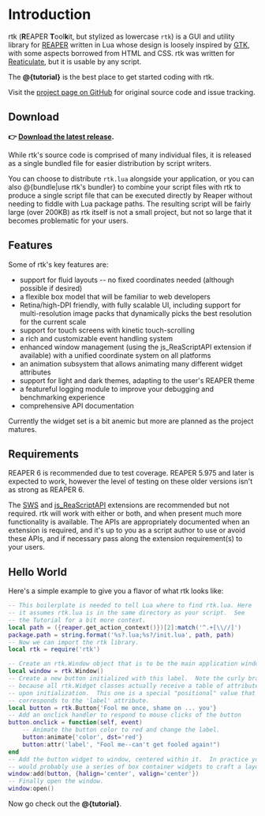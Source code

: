 # Introduction

rtk (**R**EAPER **T**ool**k**it, but stylized as lowercase `rtk`) is a GUI and utility
library for [REAPER](https://www.reaper.fm/) written in Lua whose design is loosely
inspired by [GTK](https://www.gtk.org/), with some aspects borrowed from HTML and CSS.
rtk was written for [Reaticulate](https://reaticulate.com), but it is usable by any
script.

The **@{tutorial}** is the best place to get started coding with rtk.

Visit the [project page on GitHub](https://github.com/jtackaberry/rtk) for original
source code and issue tracking.

## Download

**👉 [Download the latest release](https://reapertoolkit.dev/download/rtk.lua).**

While rtk's source code is comprised of many individual files, it is released as a single
bundled file for easier distribution by script writers.

You can choose to distribute `rtk.lua` alongside your application, or you can also
@{bundle|use rtk's bundler} to combine your script files with rtk to produce a single
script file that can be executed directly by Reaper without needing to fiddle with Lua
package paths.  The resulting script will be fairly large (over 200KB) as rtk itself is
not a small project, but not so large that it becomes problematic for your users.

## Features

Some of rtk's key features are:

* support for fluid layouts -- no fixed coordinates needed (although possible if desired)
* a flexible box model that will be familiar to web developers
* Retina/high-DPI friendly, with fully scalable UI, including support for multi-resolution
  image packs that dynamically picks the best resolution for the current scale
* support for touch screens with kinetic touch-scrolling
* a rich and customizable event handling system
* enhanced window management (using the js_ReaScriptAPI extension if available) with a
  unified coordinate system on all platforms
* an animation subsystem that allows animating many different widget attributes
* support for light and dark themes, adapting to the user's REAPER theme
* a featureful logging module to improve your debugging and benchmarking experience
* comprehensive API documentation

Currently the widget set is a bit anemic but more are planned as the project matures.


## Requirements

REAPER 6 is recommended due to test coverage.  REAPER 5.975 and later is expected to work,
however the level of testing on these older versions isn't as strong as REAPER 6.

The [SWS](https://www.sws-extension.org/) and
[js_ReaScriptAPI](https://forum.cockos.com/showthread.php?t=212174) extensions are
recommended but not required.  rtk will work with either or both, and when present much
more functionality is available.  The APIs are appropriately documented when an extension
is required, and it's up to you as a script author to use or avoid these APIs, and if
necessary pass along the extension requirement(s) to your users.


## Hello World

Here's a simple example to give you a flavor of what rtk looks like:

```lua
-- This boilerplate is needed to tell Lua where to find rtk.lua. Here
-- it assumes rtk.lua is in the same directory as your script.  See
-- the Tutorial for a bit more context.
local path = ({reaper.get_action_context()})[2]:match('^.+[\\//]')
package.path = string.format('%s?.lua;%s?/init.lua', path, path)
-- Now we can import the rtk library.
local rtk = require('rtk')

-- Create an rtk.Window object that is to be the main application window
local window = rtk.Window()
-- Create a new button initialized with this label.  Note the curly braces,
-- because all rtk.Widget classes actually receive a table of attributes
-- upon initialization.  This one is a special "positional" value that
-- corresponds to the 'label' attribute.
local button = rtk.Button{'Fool me once, shame on ... you'}
-- Add an onclick handler to respond to mouse clicks of the button
button.onclick = function(self, event)
    -- Animate the button color to red and change the label.
    button:animate{'color', dst='red'}
    button:attr('label', "Fool me--can't get fooled again!")
end
-- Add the button widget to window, centered within it.  In practice you
-- would probably use a series of box container widgets to craft a layout.
window:add(button, {halign='center', valign='center'})
-- Finally open the window.
window:open()
```

Now go check out the **@{tutorial}**.
